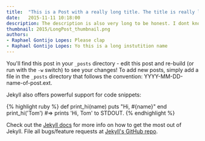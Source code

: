 ```yaml
---
title:  "This is a Post with a really long title. The title is really long Like very so very extremely long. The people who wrote this paper really went overboard"
date:   2015-11-11 10:18:00
description: The description is also very long to be honest. I dont know how this got past editing.
thumbnail: 2015/LongPost_thumbnail.png
authors:
- Raphael Gontijo Lopes: Please clap
- Raphael Gontijo Lopes: Yo this is a long instutition name
---
```


You'll find this post in your `_posts` directory - edit this post and re-build (or run with the `-w` switch) to see your changes!
To add new posts, simply add a file in the `_posts` directory that follows the convention: YYYY-MM-DD-name-of-post.ext.

Jekyll also offers powerful support for code snippets:

{% highlight ruby %}
def print_hi(name)
  puts "Hi, #{name}"
end
print_hi('Tom')
#=> prints 'Hi, Tom' to STDOUT.
{% endhighlight %}

Check out the [Jekyll docs][jekyll] for more info on how to get the most out of Jekyll. File all bugs/feature requests at [Jekyll's GitHub repo][jekyll-gh].

[jekyll-gh]: https://github.com/mojombo/jekyll
[jekyll]:    http://jekyllrb.com
